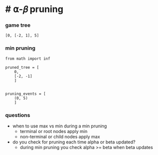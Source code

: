 # # ⍺-𝛽 pruning

### game tree
```
[0, [-2, 1], 5]
```


### min pruning
```
from math import inf

pruned_tree = [
    0,
    [-2, -1]
    ]
    

pruning_events = [
    (0, 5)
    ]
```

### questions
- when to use max vs min during a min pruning
  - terminal or root nodes apply min
  - non-terminal or child nodes apply max
- do you check for pruning each time alpha or beta updated?
  - during min pruning you check alpha >= beta when beta updates